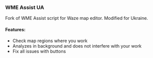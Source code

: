 ### WME Assist UA

Fork of WME Assist script for Waze map editor. Modified for Ukraine.

#### Features:
* Check map regions where you work
* Analyzes in background and does not interfere with your work
* Fix all issues with buttons
